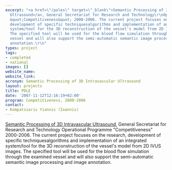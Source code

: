 ```yaml
---
excerpt: "<a href=\"/poles\" target=\"_blank\">Semantic Processing of 3D Intravascular
  Ultrasound</a>, General Secretariat for Research and Technology\r\nOperational Programme
  &quot;Competitiveness&quot; 2000-2006. The current project focuses on the research,
  development of specific techniquesalgorithms and implementation of an integrated
  system/tool for the 3D reconstruction of the vessel's model from 2D IVUS images.
  The specified tool will be used for the blood flow simulation through the examined
  vessel and will also support the semi-automatic semantic image processing and  image
  annotation.\r\n"
types: project
tags:
- completed
- national
images: []
website_name:
website_link:
acronym: Semantic Processing of 3D Intravascular Ultrasound
layout: projects
title: POLE
date: '2007-11-12T12:16:19+02:00'
program: Competitiveness, 2000-2006
contact: 
- Kompatsiaris Yiannis (Ioannis)
---
```

<p><a href="/poles" target="_blank">Semantic Processing of 3D Intravascular Ultrasound</a>, General Secretariat for Research and Technology Operational Programme "Competitiveness" 2000-2006. The current project focuses on the research, development of specific techniquesalgorithms and implementation of an integrated system/tool for the 3D reconstruction of the vessel's model from 2D IVUS images. The specified tool will be used for the blood flow simulation through the examined vessel and will also support the semi-automatic semantic image processing and image annotation.</p>
